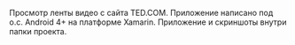 Просмотр ленты видео с сайта TED.COM. Приложение написано под о.с. Android 4+ на платформе Xamarin. Приложение и скриншоты внутри папки проекта.
